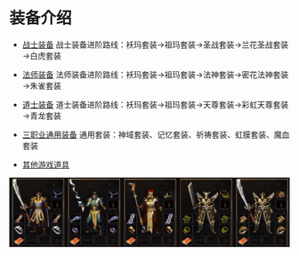 # 装备介绍

* [战士装备](战士.html)
战士装备进阶路线：袄玛套装→祖玛套装→圣战套装→兰花圣战套装→白虎套装


* [法师装备](法师.html)
法师装备进阶路线：袄玛套装→祖玛套装→法神套装→密花法神套装→朱雀套装

* [道士装备](道士.html)
道士装备进阶路线：袄玛套装→祖玛套装→天尊套装→彩虹天尊套装→青龙套装

* [三职业通用装备](通用.html)
 通用套装：神域套装、记忆套装、祈祷套装、虹膜套装、魔血套装

* [其他游戏道具](其他.html)


![](items/装备.png)











